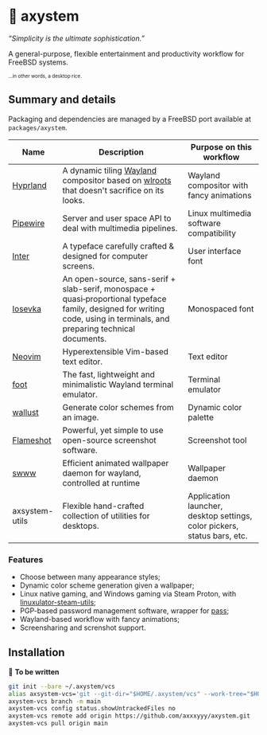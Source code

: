 # 🌟 axystem

_“Simplicity is the ultimate sophistication.”_

A general-purpose, flexible entertainment and productivity workflow for
FreeBSD systems.

<sub><sup>...in other words, a desktop rice.</sup></sub>

## Summary and details

Packaging and dependencies are managed by a FreeBSD port available at
`packages/axystem`.

| Name           | Description                                                                                                                                                                | Purpose on this workflow                                                  |
|----------------|----------------------------------------------------------------------------------------------------------------------------------------------------------------------------|---------------------------------------------------------------------------|
| [Hyprland]     | A dynamic tiling [Wayland] compositor based on [wlroots] that doesn't sacrifice on its looks.                                                                              | Wayland compositor with fancy animations                                  |
| [Pipewire]     | Server and user space API to deal with multimedia pipelines.                                                                                                               | Linux multimedia software compatibility                                   |
| [Inter]        | A typeface carefully crafted & designed for computer screens.                                                                                                              | User interface font                                                       |
| [Iosevka]      | An open-source, sans-serif + slab-serif, monospace + quasi‑proportional typeface family, designed for writing code, using in terminals, and preparing technical documents. | Monospaced font                                                           |
| [Neovim]       | Hyperextensible Vim-based text editor.                                                                                                                                     | Text editor                                                               |
| [foot]         | The fast, lightweight and minimalistic Wayland terminal emulator.                                                                                                          | Terminal emulator                                                         |
| [wallust]      | Generate color schemes from an image.                                                                                                                                      | Dynamic color palette                                                     |
| [Flameshot]    | Powerful, yet simple to use open-source screenshot software.                                                                                                               | Screenshot tool                                                           |
| [swww]         | Efficient animated wallpaper daemon for wayland, controlled at runtime                                                                                                     | Wallpaper daemon                                                          |
| axsystem-utils | Flexible hand-crafted collection of utilities for desktops.                                                                                                                | Application launcher, desktop settings, color pickers,  status bars, etc. |

[Hyprland]: https://hyprland.org/
[Wayland]: https://wayland.freedesktop.org/
[wlroots]: https://way-cooler.org/book/wlroots_introduction.html
[Pipewire]: https://pipewire.org/
[Inter]: https://rsms.me/inter/
[Iosevka]: https://typeof.net/Iosevka/
[Neovim]: https://neovim.io/
[foot]: https://codeberg.org/dnkl/foot
[wallust]: https://codeberg.org/explosion-mental/wallust
[Flameshot]: https://flameshot.org/
[swww]: https://github.com/Horus645/swww

### Features

- Choose between many appearance styles;
- Dynamic color scheme generation given a wallpaper;
- Linux native gaming, and Windows gaming via Steam Proton, with [linuxulator-steam-utils];
- PGP-based password management software, wrapper for [pass];
- Wayland-based workflow with fancy animations;
- Screensharing and screnshot support.

[linuxulator-steam-utils]: https://github.com/shkhln/linuxulator-steam-utils
[pass]: https://www.passwordstore.org/
 
## Installation

🚧 **To be written**

```bash
git init --bare ~/.axystem/vcs
alias axsystem-vcs='git --git-dir="$HOME/.axystem/vcs" --work-tree="$HOME"'
axystem-vcs branch -m main
axystem-vcs config status.showUntrackedFiles no
axystem-vcs remote add origin https://github.com/axxxyyy/axystem.git
axystem-vcs pull origin main
```
